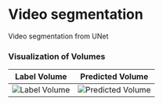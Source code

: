 # Video segmentation
Video segmentation from UNet


### Visualization of Volumes

| Label Volume       | Predicted Volume |
| ------------------ | ---------------- |
| ![Label Volume](seq_1_gt_anime.gif?raw=true) | ![Predicted Volume](seq_1_gt_anime.gif?raw=true) |
